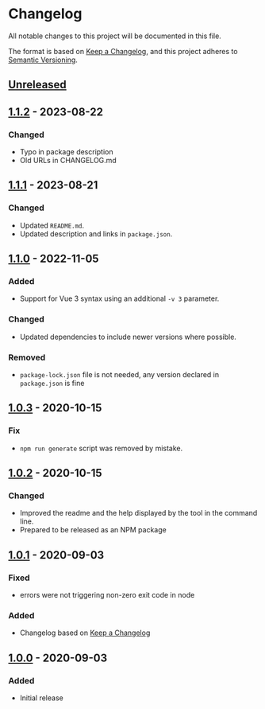 # Changelog
All notable changes to this project will be documented in this file.

The format is based on [Keep a Changelog](https://keepachangelog.com/en/1.0.0/),
and this project adheres to [Semantic Versioning](https://semver.org/spec/v2.0.0.html).

## [Unreleased]

## [1.1.2] - 2023-08-22
### Changed
- Typo in package description
- Old URLs in CHANGELOG.md

## [1.1.1] - 2023-08-21
### Changed
- Updated `README.md`.
- Updated description and links in `package.json`.

## [1.1.0] - 2022-11-05
### Added
- Support for Vue 3 syntax using an additional `-v 3` parameter.

### Changed
- Updated dependencies to include newer versions where possible.

### Removed
- `package-lock.json` file is not needed, any version declared in `package.json` is fine

## [1.0.3] - 2020-10-15
### Fix
- `npm run generate` script was removed by mistake.

## [1.0.2] - 2020-10-15
### Changed
- Improved the readme and the help displayed by the tool in the command line.
- Prepared to be released as an NPM package

## [1.0.1] - 2020-09-03
### Fixed
- errors were not triggering non-zero exit code in node

### Added
- Changelog based on [Keep a Changelog](https://keepachangelog.com/en/1.0.0/)

## [1.0.0] - 2020-09-03
### Added
- Initial release

[Unreleased]: https://github.com/sbnc-eu/vue-components-ide-helper/compare/1.1.2...HEAD
[1.1.2]: https://github.com/sbnc-eu/vue-components-ide-helper/compare/1.1.1...1.1.2.
[1.1.1]: https://github.com/sbnc-eu/vue-components-ide-helper/compare/1.1.0...1.1.1.
[1.1.0]: https://github.com/sbnc-eu/vue-components-ide-helper/compare/1.0.3...1.1.0.
[1.0.3]: https://github.com/sbnc-eu/vue-components-ide-helper/compare/1.0.1...1.0.3
[1.0.2]: https://github.com/sbnc-eu/vue-components-ide-helper/compare/1.0.1...1.0.2
[1.0.1]: https://github.com/sbnc-eu/vue-components-ide-helper/compare/1.0.0...1.0.1
[1.0.0]: https://github.com/sbnc-eu/vue-components-ide-helper/releases/tag/1.0.0
